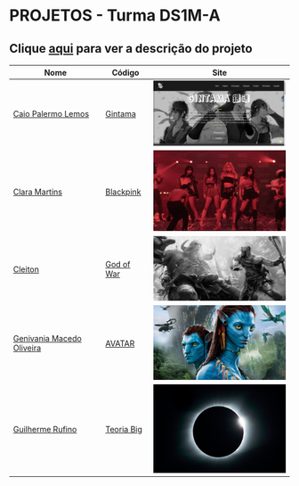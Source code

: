 # PROJETOS - Turma DS1M-A

## Clique [aqui](https://github.com/fernandoleonid/one-page-2022) para ver a descrição do projeto

| Nome          | Código                        | Site                              |
| --------------| ------------------------------|-----------------------------------|
| [Caio Palermo Lemos](https://github.com/HasegawaTaizou)   |[Gintama](./caiopalermo/)      | [<img src="./caiopalermo/screenshot.PNG" width="300">](https://fernandoleonid.github.io/one-page-2022/ds1m-a/caiopalermo)|
| [Clara Martins](https://github.com/) |[Blackpink](./Claramartins/)     | [<img src="./claramartins/img/blackground.png" width="300">](https://fernandoleonid.github.io/one-page-2022/ds1m-a/claramartins/)|
| [Cleiton](https://github.com/Cleiton-beep) |[God of War](./cleiton/)     | [<img src="./cleiton/img/background2.png" width="300">](https://fernandoleonid.github.io/one-page-2022/ds1m-a/cleiton/)|
| [Genivania Macedo Oliveira](https://github.com/Genivania) |[AVATAR](./genivania/)     | [<img src="./genivania/img/Avatar-youtube%201.png" width="300">](https://fernandoleonid.github.io/one-page-2022/ds1m-a/genivania/)|
| [Guilherme Rufino](https://github.com/) |[Teoria Big](./Guilherme-Rufino/)     | [<img src="./Guilherme-Rufino/img/background_home.jpg" width="300">](https://fernandoleonid.github.io/one-page-2022/ds1m-a/Guilherme-Rufino/)|